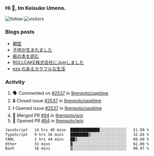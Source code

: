 ### Hi 👋, Im Keisuke Umeno.

<!--
**9renpoto/9renpoto** is a ✨ _special_ ✨ repository because its `README.md` (this file) appears on your GitHub profile.

Here are some ideas to get you started:

- 🔭 I’m currently working on ...
- 🌱 I’m currently learning ...
- 👯 I’m looking to collaborate on ...
- 🤔 I’m looking for help with ...
- 💬 Ask me about ...
- 📫 How to reach me: ...
- 😄 Pronouns: ...
- ⚡ Fun fact: ...
-->

![follow](https://img.shields.io/github/followers/9renpoto?label=Follow&style=social)
![visitors](https://komarev.com/ghpvc/?username=9renpoto&label=Profile%20views&color=0e75b6&style=flat)

### Blogs posts

<!-- BLOG-POST-LIST:START -->
- [朝型](https://9renpoto.win/entry/2024/05/29/im-an-early)
- [子供が生まれました](https://9renpoto.win/entry/2024/04/18/hello-world)
- [紙の本を読む](https://9renpoto.win/entry/2024/02/25/reading-papar-book)
- [ROLLCAKE株式会社にJoinしました](https://9renpoto.win/entry/2024/02/11/join)
- [eza のあるカラフルな生活](https://9renpoto.win/entry/2024/02/01/eza)
<!-- BLOG-POST-LIST:END -->

### Activity

<!--START_SECTION:activity-->
1. 🗣 Commented on [#2537](https://github.com/9renpoto/upptime/issues/2537#issuecomment-2229326179) in [9renpoto/upptime](https://github.com/9renpoto/upptime)
2. 🔒 Closed issue [#2537](https://github.com/9renpoto/upptime/issues/2537) in [9renpoto/upptime](https://github.com/9renpoto/upptime)
3. ❗ Opened issue [#2537](https://github.com/9renpoto/upptime/issues/2537) in [9renpoto/upptime](https://github.com/9renpoto/upptime)
4. 🎉 Merged PR [#94](https://github.com/9renpoto/win/pull/94) in [9renpoto/win](https://github.com/9renpoto/win)
5. 💪 Opened PR [#94](https://github.com/9renpoto/win/pull/94) in [9renpoto/win](https://github.com/9renpoto/win)
<!--END_SECTION:activity-->

<!--START_SECTION:waka-->

```txt
JavaScript   14 hrs 40 mins  █████████████░░░░░░░░░░░░   51.99 %
TypeScript   9 hrs 16 mins   ████████▒░░░░░░░░░░░░░░░░   32.84 %
YAML         2 hrs 44 mins   ██▒░░░░░░░░░░░░░░░░░░░░░░   09.69 %
Other        33 mins         ▓░░░░░░░░░░░░░░░░░░░░░░░░   02.00 %
Bash         16 mins         ▒░░░░░░░░░░░░░░░░░░░░░░░░   00.97 %
```

<!--END_SECTION:waka-->

